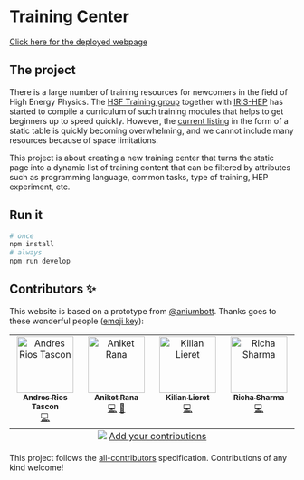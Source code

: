 # Training Center

[Click here for the deployed webpage](https://hsf-training.org)

## The project

There is a large number of training resources for newcomers in the field of High Energy Physics. The [HSF Training group](https://hepsoftwarefoundation.org/activities/training.html) together with [IRIS-HEP](https://iris-hep.org/) has started to compile a curriculum of such training modules that helps to get beginners up to speed quickly. However, the [current listing](https://hepsoftwarefoundation.org/training/curriculum.html) in the form of a static table is quickly becoming overwhelming, and we cannot include many resources because of space limitations.

This project is about creating a new training center that turns the static page into a dynamic list of training content that can be filtered by attributes such as programming language, common tasks, type of training, HEP experiment, etc.

## Run it

```bash
# once
npm install
# always
npm run develop
```

## Contributors ✨

This website is based on a prototype from [@aniumbott](https://github.com/Aniumbott/).
Thanks goes to these wonderful people ([emoji key](https://allcontributors.org/docs/en/emoji-key)):

<!-- ALL-CONTRIBUTORS-LIST:START - Do not remove or modify this section -->
<!-- prettier-ignore-start -->
<!-- markdownlint-disable -->
<table>
  <tbody>
    <tr>
      <td align="center" valign="top" width="14.28%"><a href="https://github.com/ariostas"><img src="https://avatars.githubusercontent.com/u/7596837?v=4?s=100" width="100px;" alt="Andres Rios Tascon"/><br /><sub><b>Andres Rios Tascon</b></sub></a><br /><a href="https://github.com/hsf-training/training-center/commits?author=ariostas" title="Code">💻</a></td>
      <td align="center" valign="top" width="14.28%"><a href="https://aniketrana.tech/"><img src="https://avatars.githubusercontent.com/u/76243585?v=4?s=100" width="100px;" alt="Aniket Rana"/><br /><sub><b>Aniket Rana</b></sub></a><br /><a href="https://github.com/hsf-training/training-center/commits?author=Aniumbott" title="Code">💻</a> <a href="#design-Aniumbott" title="Design">🎨</a></td>
      <td align="center" valign="top" width="14.28%"><a href="https://www.lieret.net/"><img src="https://avatars.githubusercontent.com/u/13602468?v=4?s=100" width="100px;" alt="Kilian Lieret"/><br /><sub><b>Kilian Lieret</b></sub></a><br /><a href="https://github.com/hsf-training/training-center/commits?author=klieret" title="Code">💻</a></td>
      <td align="center" valign="top" width="14.28%"><a href="https://github.com/richa2710"><img src="https://avatars.githubusercontent.com/u/62288297?v=4?s=100" width="100px;" alt="Richa Sharma"/><br /><sub><b>Richa Sharma</b></sub></a><br /><a href="https://github.com/hsf-training/training-center/commits?author=richa2710" title="Code">💻</a></td>
    </tr>
  </tbody>
  <tfoot>
    <tr>
      <td align="center" size="13px" colspan="7">
        <img src="https://raw.githubusercontent.com/all-contributors/all-contributors-cli/1b8533af435da9854653492b1327a23a4dbd0a10/assets/logo-small.svg">
          <a href="https://all-contributors.js.org/docs/en/bot/usage">Add your contributions</a>
        </img>
      </td>
    </tr>
  </tfoot>
</table>

<!-- markdownlint-restore -->
<!-- prettier-ignore-end -->

<!-- ALL-CONTRIBUTORS-LIST:END -->

This project follows the [all-contributors](https://github.com/all-contributors/all-contributors) specification. Contributions of any kind welcome!
